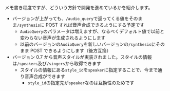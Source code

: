 メモ書き程度ですが、どういう方針で開発を進めているかを紹介します。

- バージョンが上がっても、`/audio_query`で返ってくる値をそのまま`/synthesis`に POST すれば音声合成できるようにする予定です
  - `AudioQuery`のパラメータは増えますが、なるべくデフォルト値で以前と変わらない音声が生成されるようにします
  - 以前のバージョンの`AudioQuery`を新しいバージョンの`/synthesis`にそのまま POST できるようにします（後方互換）
- バージョン 0.7 から音声スタイルが実装されました。スタイルの情報は`/speakers`及び`/singers`から取得できます
  - スタイルの情報にある`style_id`を`speaker`に指定することで、今まで通り音声合成ができます
    - `style_id`の指定先が`speaker`なのは互換性のためです
